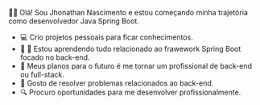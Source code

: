 🚀👋 Olá! Sou Jhonathan Nascimento e estou começando minha trajetória como desenvolvedor Java Spring Boot.
- 💻 Crio projetos pessoais para ficar conhecimentos.
- 📖 🌿 Estou aprendendo tudo relacionado ao frawework Spring Boot focado no back-end.
- 🔭 Meus planos para o futuro é me tornar um profissional de back-end ou full-stack.
- 🧠 Gosto de resolver problemas relacionados ao back-end.
- 🔍 Procuro oportunidades para me desenvolver profissionalmente.
